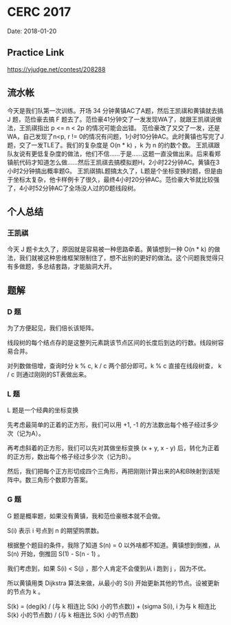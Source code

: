 # CERC 2017

Date: 2018-01-20

## Practice Link

https://vjudge.net/contest/208288

## 流水帐

今天是我们队第一次训练。开场 34 分钟黄镇AC了A题，然后王凯祺和黄镇就去搞 J 题，范俭豪去搞 F 题去了。范俭豪41分钟交了一发发现WA了，就跟王凯祺说做法，王凯祺指出 p <= n < 2p 的情况可能会出错。
范俭豪改了又交了一发，还是WA，自己发现了n<p, r != 0的情况有问题，1小时10分钟AC。此时黄镇也写完了J题，交了一发TLE了。我们的复杂度是 O(n * k) ，k 为 n 的约数个数。
王凯祺跟队友说有更低复杂度的做法，他们不信……于是……这题一直没做出来。后来看郑镇航代码才知道怎么做……然后王凯祺去搞模拟题H，2小时22分钟AC。黄镇在3小时2分钟搞出概率题G。
王凯祺搞L题搞太久了，L题是个坐标变换的题，但是由于坐标太复杂，他卡样例卡了很久，最终4小时20分钟AC。范俭豪大爷就比较强了，4小时52分钟AC了全场没人过的D题线段树。

## 个人总结

### 王凯祺

今天 J 题卡太久了，原因就是容易被一种思路牵着。黄镇想到一种 O(n * k) 的做法，我们就被这种思维框架限制住了，想不出别的更好的做法。这个问题我觉得只有多做题，多总结套路，才能脑洞大开。

## 题解

### D 题

为了方便起见，我们倍长该矩阵。

线段树的每个结点存的是这整列元素跳该节点区间的长度后到达的行数。线段树容易合并。

对列数做倍增，查询时分 k % c, k / c 两个部分即可。k % c 直接在线段树查， k / c 则通过刚刚的ST表做出来。

### L 题

L 题是一个经典的坐标变换

先考虑最简单的正着的正方形，我们可以用 +1, -1 的方法数出每个格子经过多少次（记为A）。

再考虑斜着的正方形，我们可以先对其做坐标变换 (x + y, x - y) 后，转化为正着的正方形，数出每个格子经过多少次（记为B）。

然后，我们把每个正方形切成四个三角形，再把刚刚计算出来的A和B映射到该矩阵中。数三角形个数即为答案。

### G 题

G 题是概率题，如果没有黄镇，我和范俭豪根本就不会做。

S(i) 表示 i 号点到 n 的期望购票数。

根据整个题目的条件，我除了知道 S(n) = 0 以外啥都不知道。黄镇想到倒推，从 S(n) 开始，倒推回 S(1) - S(n - 1) 。

我们考虑到，如果 S(i) < S(j) ，那个人肯定不会傻到从 i 跑到 j ，因为不优。

所以黄镇用类 Dijkstra 算法来做，从最小的 S(i) 开始更新其他的节点。设被更新的节点为 k 。

S(k) = (deg(k) / (与 k 相连比 S(k) 小的节点数)) + (sigma S(i), i 为与 k 相连比 S(k) 小的节点数) / (与 k 相连比 S(k) 小的节点数)

